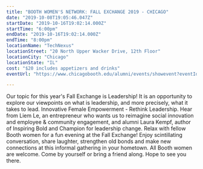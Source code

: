 ```yaml
---
title: "BOOTH WOMEN'S NETWORK: FALL EXCHANGE 2019 - CHICAGO"
date: "2019-10-08T19:05:46.047Z"
startDate: "2019-10-16T19:02:14.000Z"
startTime: "6:00pm"
endDate: "2019-10-16T19:02:14.000Z"
endTime: "8:00pm"
locationName: "TechNexus"
locationStreet: "20 North Upper Wacker Drive, 12th Floor"
locationCity: "Chicago"
locationState: "IL"
cost: "$20 includes appetizers and drinks"
eventUrl: "https://www.chicagobooth.edu/alumni/events/showevent?eventId=21739"

---
```


Our topic for this year's Fall Exchange is Leadership! It is an opportunity to explore our viewpoints on what is leadership, and more precisely, what it takes to lead. Innovative Female Empowerment - Rethink Leadership. Hear from Liem Le, an entrepreneur who wants us to reimagine social innovation and employee & community engagement, and alumni Laura Kempf, author of Inspiring Bold and Champion for leadership change. Relax with fellow Booth women for a fun evening at the Fall Exchange! Enjoy scintillating conversation, share laughter, strengthen old bonds and make new connections at this informal gathering in your hometown. All Booth women are welcome. Come by yourself or bring a friend along. Hope to see you there.

